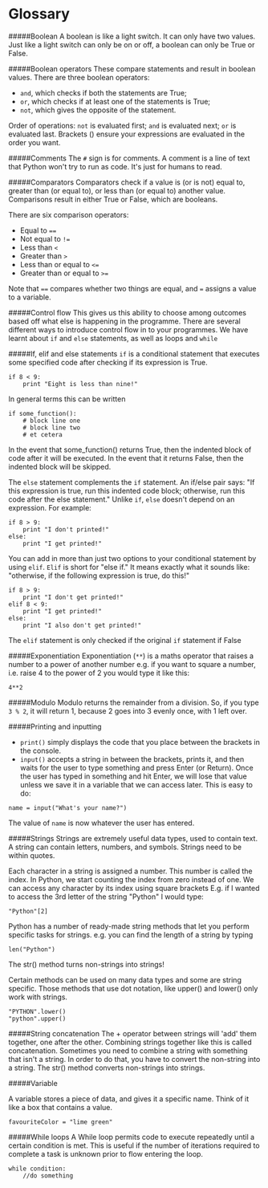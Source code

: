 # Glossary

#####Boolean
A boolean is like a light switch. It can only have two values. Just like a light switch can only be on or off, a boolean can only be True or False.

#####Boolean operators 
These compare statements and result in boolean values. There are three boolean operators:

* ```and```, which checks if both the statements are True;
* ```or```, which checks if at least one of the statements is True;
* ```not```, which gives the opposite of the statement.

Order of operations:
```not``` is evaluated first;
```and``` is evaluated next;
```or``` is evaluated last. Brackets () ensure your expressions are evaluated in the order you want. 

#####Comments
The ```#``` sign is for comments. A comment is a line of text that Python won't try to run as code. It's just for humans to read.

#####Comparators 
Comparators check if a value is (or is not) equal to, greater than (or equal to), or less than (or equal to) another value. Comparisons result in either True or False, which are booleans.

There are six comparison operators:

* Equal to ```==```
* Not equal to ```!=```
* Less than ```<```
* Greater than ```>```
* Less than or equal to ```<=```
* Greater than or equal to ```>=```


Note that ```==``` compares whether two things are equal, and ```=``` assigns a value to a variable.

#####Control flow 
This gives us this ability to choose among outcomes based off what else is happening in the programme. There are several different ways to introduce control flow in to your programmes. We have learnt about ```if``` and ```else``` statements, as well as loops and ```while```

#####If, elif and else statements
```if``` is a conditional statement that executes some specified code after checking if its expression is True.

```
if 8 < 9:
    print "Eight is less than nine!"
```

In general terms this can be written

```
if some_function():
    # block line one
    # block line two
    # et cetera
```

In the event that some_function() returns True, then the indented block of code after it will be executed. In the event that it returns False, then the indented block will be skipped.

The ```else``` statement complements the ```if``` statement. An if/else pair says: "If this expression is true, run this indented code block; otherwise, run this code after the else statement." Unlike ```if```, ```else``` doesn't depend on an expression. For example:

```
if 8 > 9:
    print "I don't printed!"
else:
    print "I get printed!"
```

You can add in more than just two options to your conditional statement by using ```elif```. ```Elif``` is short for "else if." It means exactly what it sounds like: "otherwise, if the following expression is true, do this!"

```
if 8 > 9:
    print "I don't get printed!"
elif 8 < 9:
    print "I get printed!"
else:
    print "I also don't get printed!"
```

The ```elif``` statement is only checked if the original ```if``` statement if False

#####Exponentiation
Exponentiation (```**```) is a maths operator that raises a number to a power of another number e.g. if you want to square a number, i.e. raise 4 to the power of 2 you would type it like this:
```
4**2
```

#####Modulo
Modulo returns the remainder from a division. So, if you type ```3 % 2```, it will return 1, because 2 goes into 3 evenly once, with 1 left over.


#####Printing and inputting
* ```print()``` simply displays the code that you place between the brackets in the console.
* ```input()``` accepts a string in between the brackets, prints it, and then waits for the user to type something and press Enter (or Return). Once the user has typed in something and hit Enter, we will lose that value unless we save it in a variable that we can access later. This is easy to do:
```
name = input("What's your name?")
```
The value of ```name``` is now whatever the user has entered. 

#####Strings
Strings are extremely useful data types, used to contain text. A string can contain letters, numbers, and symbols. Strings need to be within quotes.

Each character in a string is assigned a number. This number is called the index. In Python, we start counting the index from zero instead of one. We can access any character by its index using square brackets E.g. if I wanted to access the 3rd letter of the string "Python" I would type:
```
"Python"[2]
```

Python has a number of ready-made string methods that let you perform specific tasks for strings. e.g. you can find the length of a string by typing 
```
len("Python")
```

The str() method turns non-strings into strings! 

Certain methods can be used on many data types and some are string specific. Those methods that use dot notation, like upper() and lower() only work with strings.

```
"PYTHON".lower()
"python".upper()
```
#####String concatenation 
The + operator between strings will 'add' them together, one after the other. Combining strings together like this is called concatenation. Sometimes you need to combine a string with something that isn't a string. In order to do that, you have to convert the non-string into a string. The str() method converts non-strings into strings. 

#####Variable

A variable stores a piece of data, and gives it a specific name. Think of it like a box that contains a value. 
```
favouriteColor = "lime green"
```

#####While loops
A While loop permits code to execute repeatedly until a certain condition is met. This is useful if the number of iterations required to complete a task is unknown prior to flow entering the loop.

```
while condition:
    //do something
```

